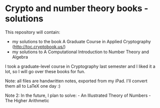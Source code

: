 # Crypto and number theory books - solutions
This repository will contain:
- my solutions to the book A Graduate Course in Applied Cryptography (http://toc.cryptobook.us/)
- my solutions to A Computational Introduction to Number Theory and Algebra

I took a graduate-level course in Cryptography last semester and I liked it a lot,
so I will go over these books for fun.

Note: all files are handwritten notes, exported from my iPad. I'll convert them all to LaTeX one day :)

Note 2: In the future, I plan to solve:
    - An Illustrated Theory of Numbers
    - The Higher Arithmetic

